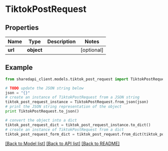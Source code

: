 # TiktokPostRequest


## Properties
Name | Type | Description | Notes
------------ | ------------- | ------------- | -------------
**url** | **object** |  | [optional] 

## Example

```python
from sharedapi_client.models.tiktok_post_request import TiktokPostRequest

# TODO update the JSON string below
json = "{}"
# create an instance of TiktokPostRequest from a JSON string
tiktok_post_request_instance = TiktokPostRequest.from_json(json)
# print the JSON string representation of the object
print TiktokPostRequest.to_json()

# convert the object into a dict
tiktok_post_request_dict = tiktok_post_request_instance.to_dict()
# create an instance of TiktokPostRequest from a dict
tiktok_post_request_form_dict = tiktok_post_request.from_dict(tiktok_post_request_dict)
```
[[Back to Model list]](../README.md#documentation-for-models) [[Back to API list]](../README.md#documentation-for-api-endpoints) [[Back to README]](../README.md)


